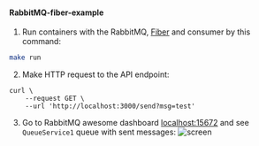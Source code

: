#### RabbitMQ-fiber-example

1. Run containers with the RabbitMQ, [Fiber](https://github.com/gofiber/fiber) and consumer by this command:

```bash
make run
```

2. Make HTTP request to the API endpoint:

```console
curl \
    --request GET \
    --url 'http://localhost:3000/send?msg=test'
```

3. Go to RabbitMQ awesome dashboard [localhost:15672](http://localhost:15672) and see `QueueService1` queue with sent messages:
![screen](https://github.com/jknottss/rabbitMQ-fiber-example/blob/main/sample.png)
